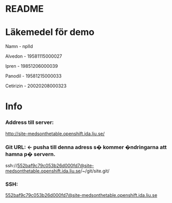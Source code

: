 # README

# Läkemedel för demo
Namn - nplId

Alvedon - 19581115000027

Ipren - 19851206000039

Panodil - 19581215000033

Cetirizin - 20020208000323

# Info
### Address till server:
http://site-medsonthetable.openshift.ida.liu.se/
###  Git URL: <- pusha till denna adress s� kommer �ndringarna att hamna p� servern.
ssh://552baf9c79c053b26d000fd7@site-medsonthetable.openshift.ida.liu.se/~/git/site.git/
###  SSH:
552baf9c79c053b26d000fd7@site-medsonthetable.openshift.ida.liu.se




